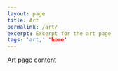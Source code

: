 ```yaml
---
layout: page
title: Art
permalink: /art/
excerpt: Excerpt for the art page
tags: 'art,' 'home'
---
```


Art page content
